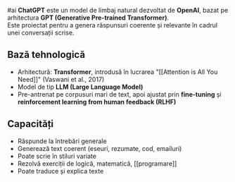 #ai 
**ChatGPT** este un model de limbaj natural dezvoltat de **OpenAI**, bazat pe arhitectura **GPT (Generative Pre-trained Transformer)**.  
Este proiectat pentru a genera răspunsuri coerente și relevante în cadrul unei conversații scrise.

## Bază tehnologică

- Arhitectură: **Transformer**, introdusă în lucrarea "[[Attention is All You Need]]" (Vaswani et al., 2017)
- Model de tip **LLM (Large Language Model)**
- Pre-antrenat pe corpusuri mari de text, apoi ajustat prin **fine-tuning** și **reinforcement learning from human feedback (RLHF)**

## Capacități

- Răspunde la întrebări generale
- Generează text coerent (eseuri, rezumate, cod, emailuri)
- Poate scrie în stiluri variate
- Rezolvă exerciții de logică, matematică, [[programare]]
- Poate traduce și explica texte